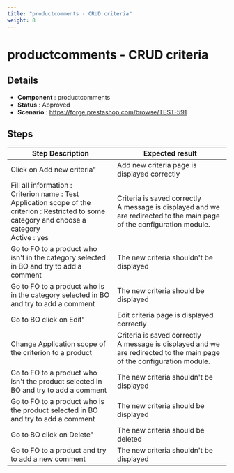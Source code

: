 ```yaml
---
title: "productcomments - CRUD criteria"
weight: 8
---
```


# productcomments - CRUD criteria
## Details
* **Component** : productcomments
* **Status** : Approved
* **Scenario** : https://forge.prestashop.com/browse/TEST-591

## Steps
| Step Description | Expected result |
| ----- | ----- |
| Click on Add new criteria" | Add new criteria page is displayed correctly |
| Fill all information :<br>Criterion name : Test<br>Application scope of the criterion : Restricted to some category and choose a category<br>Active : yes | Criteria is saved correctly<br>A message is displayed and we are redirected to the main page of the configuration module. |
| Go to FO to a product who isn't in the category selected in BO and try to add a comment | The new criteria shouldn't be displayed |
| Go to FO to a product who is in the category selected in BO and try to add a comment | The new criteria should be displayed |
| Go to BO click on Edit" | Edit criteria page is displayed correctly |
| Change Application scope of the criterion to a product | Criteria is saved correctly<br>A message is displayed and we are redirected to the main page of the configuration module. |
| Go to FO to a product who isn't the product selected in BO and try to add a comment | The new criteria shouldn't be displayed |
| Go to FO to a product who is the product selected in BO and try to add a comment | The new criteria should be displayed |
| Go to BO click on Delete" | The new criteria should be deleted |
| Go to FO to a product and try to add a new comment | The new criteria shouldn't be displayed |

